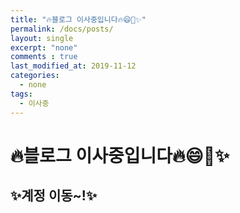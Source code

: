 ```yaml
---
title: "🔥블로그 이사중입니다🔥😄🚀✨"
permalink: /docs/posts/
layout: single
excerpt: "none"
comments : true
last_modified_at: 2019-11-12
categories:
  - none
tags:
  - 이사중
---
```

<html>
<head>
<h1>🔥블로그 이사중입니다🔥😄🚀✨</h1>    
</head>
<body>
<h2>✨계정 이동~!✨</h2>
<p>
</p>

</body>
</html>